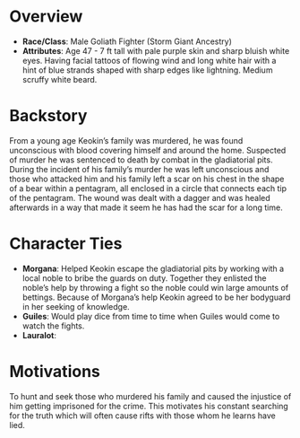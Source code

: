 # Overview
- **Race/Class**: Male Goliath Fighter (Storm Giant Ancestry)
- **Attributes**: Age 47 - 7 ft tall with pale purple skin and sharp bluish white eyes. Having facial tattoos of flowing wind and long white hair with a hint of blue strands shaped with sharp edges like lightning. Medium scruffy white beard. 
# Backstory
From a young age Keokin’s family was murdered, he was found unconscious with blood covering himself and around the home. Suspected of murder he was sentenced to death by combat in the gladiatorial pits. During the incident of his family’s murder he was left unconscious and those who attacked him and his family left a scar on his chest in the shape of a bear within a pentagram, all enclosed in a circle that connects each tip of the pentagram. The wound was dealt with a dagger and was healed afterwards in a way that made it seem he has had the scar for a long time.
# Character Ties
- **Morgana**: Helped Keokin escape the gladiatorial pits by working with a local noble to bribe the guards on duty. Together they enlisted the noble’s help by throwing a fight so the noble could win large amounts of bettings. Because of Morgana’s help Keokin agreed to be her bodyguard in her seeking of knowledge.
- **Guiles**: Would play dice from time to time when Guiles would come to watch the fights.
- **Lauralot**:   
# Motivations
To hunt and seek those who murdered his family and caused the injustice of him getting imprisoned for the crime. This motivates his constant searching for the truth which will often cause rifts with those whom he learns have lied.